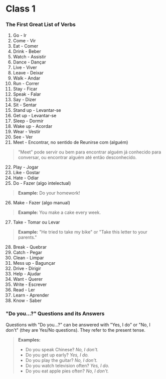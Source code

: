 # Class 1

### The First Great List of Verbs

1. Go - Ir
2. Come - Vir
3. Eat - Comer
4. Drink - Beber
5. Watch - Assistir
6. Dance - Dançar
7. Live - Viver
8. Leave - Deixar
9. Walk - Andar
10. Run - Correr
11. Stay - Ficar
12. Speak - Falar
13. Say - Dizer
14. Sit - Sentar
15. Stand up - Levantar-se
16. Get up - Levantar-se
17. Sleep - Dormir
18. Wake up - Acordar
19. Wear - Vestir
20. See - Ver
21. Meet - Encontrar, no sentido de Reunirse com (alguém)
> "Meet" pode servir ou bem para encontrar alguém já conhecido para conversar, ou encontrar alguém até então desconhecido.
22. Play - Jogar
23. Like - Gostar
24. Hate - Odiar
25. Do - Fazer (algo intelectual)
> **Example:** Do your homework!
26. Make - Fazer (algo manual)
> **Example:** You make a cake every week.
27. Take - Tomar ou Levar
> **Example:** "He tried to take my bike" or "Take this letter to your parents."
28. Break - Quebrar
29. Catch - Pegar
30. Clean - Limpar
31. Mess up - Bagunçar
32. Drive - Dirigir
33. Help - Ajudar
34. Want - Querer
35. Write - Escrever
36. Read - Ler
37. Learn - Aprender
38. Know - Saber

### "Do you...?" Questions and its Answers

Questions with "Do you...?" can be answered with "Yes, I do" or "No, I don't" (they are Yes/No questions). They refer to the present tense.
> **Examples:**
> * Do you speak Chinese? _No, I don't._
> * Do you get up early? _Yes, I do._
> * Do you play the guitar? _No, I don't._
> * Do you watch television often? _Yes, I do._
> * Do you eat apple pies often? _No, I don't._
